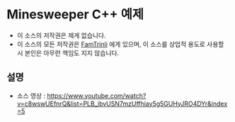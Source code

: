 # Minesweeper C++ 예제


* 이 소스의 저작권은 제게 없습니다. 
* 이 소스의 모든 저작권은 [FamTrinli](https://youtube.com/user/FamTrinli) 에게 있으며, 이 소스를 상업적 용도로 사용할 시 본인은 아무런 책임도 지지 않습니다.

## 설명

* 소스 영상 : https://www.youtube.com/watch?v=c8wswUEfnrQ&list=PLB_ibvUSN7mzUffhiay5g5GUHyJRO4DYr&index=5
